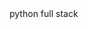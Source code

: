 <DOCTYPE html>
  <html>
    <head>
      <title>
         welcome to python 
      </title>
    </head>
  <body>python full stack</body>
</html>
